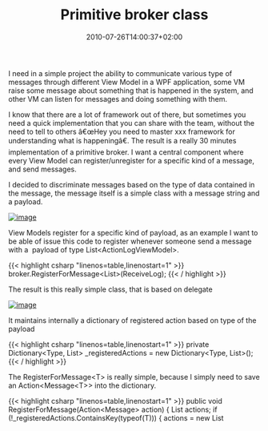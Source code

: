 ﻿---
title: "Primitive broker class"
description: ""
date: 2010-07-26T14:00:37+02:00
draft: false
tags: [Experiences]
categories: [Experiences]
---
I need in a simple project the ability to communicate various type of messages through different View Model in a WPF application, some VM raise some message about something that is happened in the system, and other VM can listen for messages and doing something with them.

I know that there are a lot of framework out of there, but sometimes you need a quick implementation that you can share with the team, without the need to tell to others â€œHey you need to master xxx framework for understanding what is happeningâ€. The result is a really 30 minutes implementation of a primitive broker. I want a central component where every View Model can register/unregister for a specific kind of a message, and send messages.

I decided to discriminate messages based on the type of data contained in the message, the message itself is a simple class with a message string and a payload.

[![image](http://www.codewrecks.com/blog/wp-content/uploads/2010/07/image_thumb17.png "image")](http://www.codewrecks.com/blog/wp-content/uploads/2010/07/image17.png)

View Models register for a specific kind of payload, as an example I want to be able of issue this code to register whenever someone send a message with a  payload of type List&lt;ActionLogViewModel&gt;.

{{< highlight csharp "linenos=table,linenostart=1" >}}
broker.RegisterForMessage<List<ActionLogViewModel>>(ReceiveLog);
{{< / highlight >}}

The result is this really simple class, that is based on delegate

[![image](http://www.codewrecks.com/blog/wp-content/uploads/2010/07/image_thumb18.png "image")](http://www.codewrecks.com/blog/wp-content/uploads/2010/07/image18.png)

It maintains internally a dictionary of registered action based on type of the payload

{{< highlight csharp "linenos=table,linenostart=1" >}}
private Dictionary<Type, List<Object>> _registeredActions =
new Dictionary<Type, List<Object>>();
{{< / highlight >}}

The RegisterForMessage&lt;T&gt; is really simple, because I simply need to save an Action&lt;Message&lt;T&gt;&gt; into the dictionary.

{{< highlight csharp "linenos=table,linenostart=1" >}}
public void RegisterForMessage<T>(Action<Message<T>> action)
{
List<Object> actions;
if (!_registeredActions.ContainsKey(typeof(T)))
{
actions = new List<Object>();
_registeredActions.Add(typeof(T), actions);
}
else
{
actions = _registeredActions[typeof(T)];
}
 
actions.Add(action);
}
{{< / highlight >}}

The send message is a very simple function too because it look for registered action in the internal dictionary, and executes them one after the other.

I know that this is really a too simple implementation for a serious brocker system, but for a  simple program, where my only need is to dispatch some messages between windows, it is enough. The main advantage of this approach, is that it is really simple to understand, and I can avoid to force other members of the team to learn new framework.

alk.
